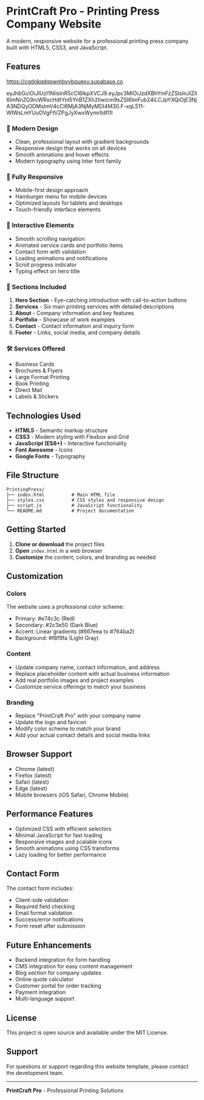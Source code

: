 # PrintCraft Pro - Printing Press Company Website

A modern, responsive website for a professional printing press company built with HTML5, CSS3, and JavaScript.

## Features

https://cgdokqdqpwmbyybpuexv.supabase.co

eyJhbGciOiJIUzI1NiIsInR5cCI6IkpXVCJ9.eyJpc3MiOiJzdXBhYmFzZSIsInJlZiI6ImNnZG9rcWRxcHdtYnl5YnB1ZXh2Iiwicm9sZSI6ImFub24iLCJpYXQiOjE3NjA3NDQyODMsImV4cCI6MjA3NjMyMDI4M30.F-xqL511-WIWsLmYUuOVgFtVZPgJyXwxWymrlIdfI1I
### 🎨 Modern Design
- Clean, professional layout with gradient backgrounds
- Responsive design that works on all devices
- Smooth animations and hover effects
- Modern typography using Inter font family

### 📱 Fully Responsive
- Mobile-first design approach
- Hamburger menu for mobile devices
- Optimized layouts for tablets and desktops
- Touch-friendly interface elements

### 🚀 Interactive Elements
- Smooth scrolling navigation
- Animated service cards and portfolio items
- Contact form with validation
- Loading animations and notifications
- Scroll progress indicator
- Typing effect on hero title

### 📄 Sections Included
1. **Hero Section** - Eye-catching introduction with call-to-action buttons
2. **Services** - Six main printing services with detailed descriptions
3. **About** - Company information and key features
4. **Portfolio** - Showcase of work examples
5. **Contact** - Contact information and inquiry form
6. **Footer** - Links, social media, and company details

### 🛠️ Services Offered
- Business Cards
- Brochures & Flyers
- Large Format Printing
- Book Printing
- Direct Mail
- Labels & Stickers

## Technologies Used

- **HTML5** - Semantic markup structure
- **CSS3** - Modern styling with Flexbox and Grid
- **JavaScript (ES6+)** - Interactive functionality
- **Font Awesome** - Icons
- **Google Fonts** - Typography

## File Structure

```
PrintingPress/
├── index.html          # Main HTML file
├── styles.css          # CSS styles and responsive design
├── script.js           # JavaScript functionality
└── README.md           # Project documentation
```

## Getting Started

1. **Clone or download** the project files
2. **Open** `index.html` in a web browser
3. **Customize** the content, colors, and branding as needed

## Customization

### Colors
The website uses a professional color scheme:
- Primary: #e74c3c (Red)
- Secondary: #2c3e50 (Dark Blue)
- Accent: Linear gradients (#667eea to #764ba2)
- Background: #f8f9fa (Light Gray)

### Content
- Update company name, contact information, and address
- Replace placeholder content with actual business information
- Add real portfolio images and project examples
- Customize service offerings to match your business

### Branding
- Replace "PrintCraft Pro" with your company name
- Update the logo and favicon
- Modify color scheme to match your brand
- Add your actual contact details and social media links

## Browser Support

- Chrome (latest)
- Firefox (latest)
- Safari (latest)
- Edge (latest)
- Mobile browsers (iOS Safari, Chrome Mobile)

## Performance Features

- Optimized CSS with efficient selectors
- Minimal JavaScript for fast loading
- Responsive images and scalable icons
- Smooth animations using CSS transforms
- Lazy loading for better performance

## Contact Form

The contact form includes:
- Client-side validation
- Required field checking
- Email format validation
- Success/error notifications
- Form reset after submission

## Future Enhancements

- Backend integration for form handling
- CMS integration for easy content management
- Blog section for company updates
- Online quote calculator
- Customer portal for order tracking
- Payment integration
- Multi-language support

## License

This project is open source and available under the MIT License.

## Support

For questions or support regarding this website template, please contact the development team.

---

**PrintCraft Pro** - Professional Printing Solutions
